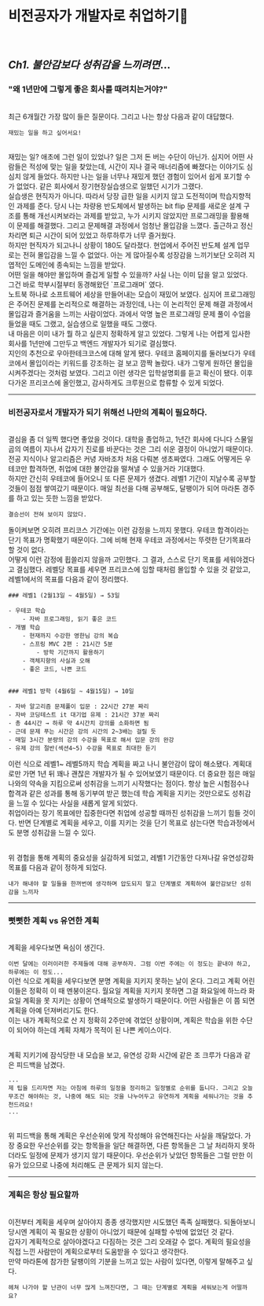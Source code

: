 # 비전공자가 개발자로 취업하기🚀

<br>

## _Ch1. 불안감보다 성취감을 느끼려면_...

### "왜 1년만에 그렇게 좋은 회사를 때려치는거야?"
<br>
최근 6개월간 가장 많이 들은 질문이다. 그리고 나는 항상 다음과 같이 대답했다. 

<br>

`재밌는 일을 하고 싶어서요!`

<br>
재밌는 일? 애초에 그런 일이 있었나? 일은 그저 돈 버는 수단이 아닌가. 심지어 어떤 사람들은 적성에 맞는 일을 찾았는데, 시간이 지나 결국 매너리즘에 빠졌다는 이야기도 심심치 않게 들었다. 하지만 나는 일을 너무나 재밌게 했던 경험이 있어서 쉽게 포기할 수가 없었다. 같은 회사에서 장기현장실습생으로 일했던 시기가 그랬다.

<br>
실습생은 현직자가 아니다. 따라서 당장 급한 일을 시키지 않고 도전적이며 학습지향적인 과제를 준다. 당시 나는 차량용 반도체에서 발생하는 bit flip 문제를 새로운 설계 구조를 통해 개선시켜보라는 과제를 받았고, 누가 시키지 않았지만 프로그래밍을 활용해 이 문제를 해결했다. 그리고 문제해결 과정에서 엄청난 몰입감을 느꼈다. 출근하고 정신차리면 퇴근 시간이 되어 있었고 하루하루가 너무 즐거웠다.

<br>
하지만 현직자가 되고나니 상황이 180도 달라졌다. 현업에서 주어진 반도체 설계 업무로는 전혀 몰입감을 느낄 수 없었다. 아는 게 많아질수록 성장감을 느끼기보단 오히려 지엽적인 도메인에 종속되는 느낌을 받았다. 
<br>
어떤 일을 해야만 몰입하며 즐겁게 일할 수 있을까? 
사실 나는 이미 답을 알고 있었다. 그건 바로 학부시절부터 동경해왔던 `프로그래머` 였다.

<br>
노트북 하나로 소프트웨어 세상을 만들어내는 모습이 재밌어 보였다. 심지어 프로그래밍은 주어진 문제를 논리적으로 해결하는 과정인데, 나는 이 논리적인 문제 해결 과정에서 몰입감과 즐거움을 느끼는 사람이었다. 과에서 악명 높은 프로그래밍 문제 풀이 수업을 들었을 때도 그랬고, 실습생으로 일했을 때도 그랬다.
<br>
내 마음은 이미 내가 뭘 하고 싶은지 정확하게 알고 있었다. 그렇게 나는 어렵게 입사한 회사를 1년만에 그만두고 백엔드 개발자가 되기로 결심했다.

<br>
지인의 추천으로 우아한테크코스에 대해 알게 됐다. 우테코 홈페이지를 둘러보다가 우테코에서 몰입이라는 키워드를 강조하는 걸 보고 깜짝 놀랐다.
내가 그렇게 원하던 몰입을 시켜주겠다는 것처럼 보였다. 그리고 이런 생각은 입학설명회를 듣고 확신이 됐다. 이후 다가온 프리코스에 올인했고, 감사하게도 크루원으로 합류할 수 있게 되었다.

***

### 비전공자로서 개발자가 되기 위해선 나만의 계획이 필요하다.
<br>
결심을 좀 더 일찍 했다면 좋았을 것이다. 대학을 졸업하고, 1년간 회사에 다니다 스물일곱의 여름이 지나서 갑자기 진로를 바꾼다는 것은 그리 쉬운 결정이 아니었기 때문이다. 전공 지식이나 알고리즘은 커녕 자바조차 처음 다뤄본 생초짜였다. 그래도 어떻게든 우테코만 합격하면, 취업에 대한 불안감을 떨쳐낼 수 있을거라 기대했다. 
<br>
하지만 간신히 우테코에 들어오니 또 다른 문제가 생겼다. 레벨1 기간이 지날수록 공부할 것들이 점점 쌓여갔기 때문이다. 매일 최선을 다해 공부해도, 달팽이가 되어 마라톤 경주를 하고 있는 듯한 느낌을 받았다. 
<br>

`결승선이 전혀 보이지 않았다.`
<br>

돌이켜보면 오히려 프리코스 기간에는 이런 감정을 느끼지 못했다. 우테코 합격이라는 단기 목표가 명확했기 때문이다. 그에 비해 현재 우테코 과정에서는 뚜렷한 단기목표라 할 것이 없다.
<br> 
어떻게 이런 감정에 휩쓸리지 않을까 고민했다. 그 결과, 스스로 단기 목표를 세워야겠다고 결심했다. 레벨당 목표를 세우면 프리코스에 임할 때처럼 몰입할 수 있을 것 같았고, 레벨1에서의 목표를 다음과 같이 정리했다.

```
### 레벨1 (2월13일 ~ 4월5일) → 53일

- 우테코 학습
    - 자바 프로그래밍, 읽기 좋은 코드
- 개별 학습
    - 현재까지 수강한 영한님 강의 복습
    - 스프링 MVC 2편 : 21시간 5분
        - 방학 기간까지 활용하기
    - 객체지향의 사실과 오해
    - 좋은 코드, 나쁜 코드
    

### 레벨1 방학 (4월6일 ~ 4월15일) → 10일

- 자바 알고리즘 문제풀이 입문 : 22시간 27분 짜리
- 자바 코딩테스트 it 대기업 유제 : 21시간 37분 짜리
- 총 44시간 → 하루 약 4시간치 강의를 소화하면 됨
- 근데 문제 푸는 시간은 강의 시간의 2~3배는 걸릴 듯
- 매일 3시간 분량의 강의 수강을 목표로 해서 입문 강의 완강 
- 유제 강의 절반(섹션4~5) 수강을 목표로 최대한 듣기
```

이런 식으로 레벨1~ 레벨5까지 학습 계획을 짜고 나니 불안감이 많이 해소됐다. 계획대로만 가면 1년 뒤 꽤나 괜찮은 개발자가 될 수 있어보였기 때문이다. 더 중요한 점은 매일 나와의 약속을 지킴으로써 성취감을 느끼기 시작했다는 점이다. 항상 높은 시험점수나 합격과 같은 성과를 통해 동기부여 받곤 했는데 학습 계획을 지키는 것만으로도 성취감을 느낄 수 있다는 사실을 새롭게 알게 되었다. 
<br>
취업이라는 장기 목표에만 집중한다면 취업에 성공할 때까진 성취감을 느끼기 힘들 것이다. 반면 단계별로 계획을 세우고, 이를 지키는 것을 단기 목표로 삼는다면 학습과정에서도 분명 성취감을 느낄 수 있다. 

<br>
위 경험을 통해 계획의 중요성을 실감하게 되었고, 레벨1 기간동안 다져나갈 유연성강화 목표를 다음과 같이 정하게 되었다.
<br>

`내가 해내야 할 일들을 한꺼번에 생각하며 압도되지 말고 단계별로 계획하여 불안감보단 성취감을 느끼자`

***

### 뻣뻣한 계획 vs 유연한 계획
<br>
계획을 세우다보면 욕심이 생긴다. 
<br>

`이번 달에는 이러이러한 주제들에 대해 공부하자. 그럼 이번 주에는 이 정도는 끝내야 하고, 하루에는 이 정도...` 
<br>
이런 식으로 계획을 세우다보면 분명 계획을 지키지 못하는 날이 온다. 그리고 계획 어린이들은 정확히 이 때 멘붕이온다. 월요일 계획을 지키지 못하면 그걸 화요일에 하느라 화요일 계획을 못 지키는 상황이 연쇄적으로 발생하기 때문이다. 어떤 사람들은 이 쯤 되면 계획을 아예 던져버리기도 한다. 
<br>
이는 내가 계획적으로 산 지 정확히 2주만에 겪었던 상황이며, 계획은 학습을 위한 수단이 되어야 하는데 계획 자체가 목적이 된 나쁜 케이스이다.

<br>
계획 지키기에 잠식당한 내 모습을 보고, 유연성 강화 시간에 같은 조 크루가 다음과 같은 피드백을 남겼다.

```
...
제 팁을 드리자면 저는 아침에 하루의 일정을 정리하고 일정별로 순위를 둡니다. 그리고 오늘 무조건 해야하는 것, 나중에 해도 되는 것을 나누어두고 유연하게 계획을 세워나가는 것을 추천드려요! 
...
```

<br>
위 피드백을 통해 계획은 우선순위에 맞게 작성해야 유연해진다는 사실을 깨달았다. 가장 중요한 우선순위를 갖는 항목들을 일단 해결하면, 다른 항목들은 그 날 처리하지 못하더라도 일정에 문제가 생기지 않기 때문이다. 우선순위가 낮았던 항목들은 그럴 만한 이유가 있으므로 나중에 처리해도 큰 문제가 되지 않는다. 

***


### 계획은 항상 필요할까
<br>
이전부터 계획을 세우며 살아야지 종종 생각했지만 시도했던 족족 실패했다. 되돌아보니 당시엔 계획이 꼭 필요한 상황이 아니었기 때문에 실패할 수밖에 없었던 것 같다. 

<br>
갑자기 계획적으로 살아야겠다고 다짐하는 것은 그리 오래갈 수 없다. 계획의 필요성을 직접 느낀 사람만이 계획으로부터 도움받을 수 있다고 생각한다.

<br>
만약 마라톤에 참가한 달팽이의 기분을 느끼고 있는 사람이 있다면, 이렇게 말해주고 싶다.
<br>

`헤쳐 나가야 할 난관이 너무 많게 느껴진다면, 그 때는 단계별로 계획을 세워보는게 어떨까요?`